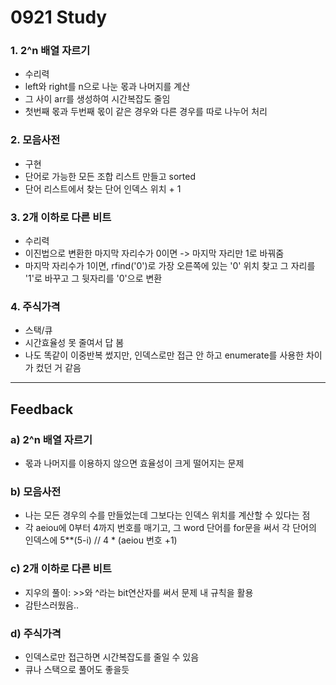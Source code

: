 0921 Study
===========
### 1. 2^n 배열 자르기
- 수리력
 - left와 right를 n으로 나눈 몫과 나머지를 계산
 - 그 사이 arr를 생성하여 시간복잡도 줄임
 - 첫번째 몫과 두번째 몫이 같은 경우와 다른 경우를 따로 나누어 처리
### 2. 모음사전
- 구현
 - 단어로 가능한 모든 조합 리스트 만들고 sorted
 - 단어 리스트에서 찾는 단어 인덱스 위치 + 1 
### 3. 2개 이하로 다른 비트
- 수리력
 - 이진법으로 변환한 마지막 자리수가 0이면 -> 마지막 자리만 1로 바꿔줌
 - 마지막 자리수가 1이면, rfind('0')로 가장 오른쪽에 있는 '0' 위치 찾고 그 자리를 '1'로 바꾸고 그 뒷자리를 '0'으로 변환
### 4. 주식가격
- 스택/큐
 - 시간효율성 못 줄여서 답 봄
 - 나도 똑같이 이중반복 썼지만, 인덱스로만 접근 안 하고 enumerate를 사용한 차이가 컸던 거 같음
***
Feedback
------------
### a) 2^n 배열 자르기
- 몫과 나머지를 이용하지 않으면 효율성이 크게 떨어지는 문제
### b) 모음사전
- 나는 모든 경우의 수를 만들었는데 그보다는 인덱스 위치를 계산할 수 있다는 점
- 각 aeiou에 0부터 4까지 번호를 매기고, 그 word 단어를 for문을 써서 각 단어의 인덱스에 5**(5-i) // 4 * (aeiou 번호 +1)
### c) 2개 이하로 다른 비트
- 지우의 풀이: >>와 ^라는 bit연산자를 써서 문제 내 규칙을 활용
- 감탄스러웠음..
### d) 주식가격
- 인덱스로만 접근하면 시간복잡도를 줄일 수 있음
- 큐나 스택으로 풀어도 좋을듯
